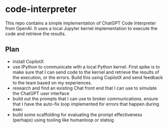 # code-interpreter

This repo contains a simple implementation of ChatGPT Code Interpreter from
OpenAI. It uses a local Jupyter kernel implementation to execute the code and
retrieve the results.

## Plan

- install CopilotX
- use IPython to communicate with a local Python kernel. First spike is to
  make sure that I can send code to the kernel and retrieve the results of the
  execution, or the errors. Build this using CopilotX and send feedback to the
  team based on my experiences.
- research and find an existing Chat front end that I can use to simulate the
  ChatGPT user interface
- build out the prompts that I can use to broker communications. ensure that
  I have the auto-fix loop implemented for errors that happen during exec
- build some scaffolding for evaluating the prompt effectiveness (perhaps)
  using tooling like humanloop or statsig